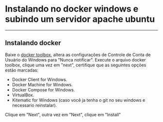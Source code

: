 # Instalando no docker windows e subindo um  servidor apache ubuntu
---
## Instalando docker
Baixe o [docker toolbox](https://www.docker.com/products/docker-toolbox), altera as configurações de Controle de Conta de Usuário do Windows para "Nunca notificar". Execute o arquivo docker toolbox, clique uma vez em "next", certifique que as seguintes opções estão marcadas:

- Docker Client for Windows.
- Docker Machine for Windows.
- Docker Compose for Windows.
- VirtualBox.
- Kitematic for Windows (caso você ja tenha o git no seu windows e necessario reinstalar).

Clique em "Next", outra vez em "Next", clique em "Install" 

